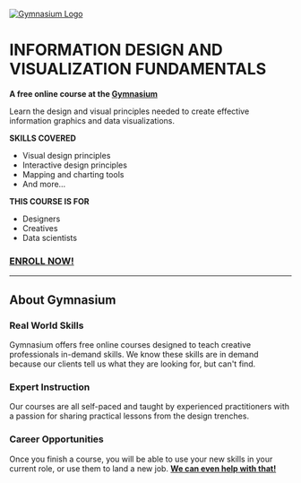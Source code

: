 [![Gymnasium Logo](https://cdn.rawgit.com/gymnasium/gymnasium.github.io/master/assets/GYM-logo.svg)](http://thegymnasium.com)

# INFORMATION DESIGN AND VISUALIZATION FUNDAMENTALS

**A free online course at the [Gymnasium](http://thegymnasium.com)**

Learn the design and visual principles needed to create effective information graphics and data visualizations.

**SKILLS COVERED**

- Visual design principles
- Interactive design principles
- Mapping and charting tools
- And more…

**THIS COURSE IS FOR**

- Designers
- Creatives
- Data scientists

### [ENROLL NOW!](http://thegymnasium.com/courses/GYM/106/0/about)

---

## About Gymnasium


### Real World Skills

Gymnasium offers free online courses designed to teach creative professionals in-demand skills. We know these skills are in demand because our clients tell us what they are looking for, but can't find.


### Expert Instruction

Our courses are all self-paced and taught by experienced practitioners with a passion for sharing practical lessons from the design trenches.

### Career Opportunities

Once you finish a course, you will be able to use your new skills in your current role, or use them to land a new job. [**We can even help with that!**](http://aquent.com/find-work/?utm_source=thegymnasium&utm_medium=github&utm_campaign=readmejobs)

